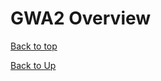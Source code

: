 
# GWA2 Overview


[Back to top](index)

[Back to Up](../index)
<!--stackedit_data:
eyJoaXN0b3J5IjpbMTEzNzA3NTU4MCwtNDUyMzU4NTE0LC0xNj
AxMjg4NDQzXX0=
-->